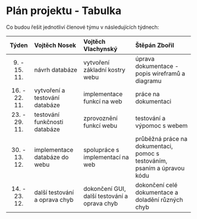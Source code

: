 # Plán projektu - Tabulka

Co budou řešit jednotliví členové týmu v následujících týdnech:

| Týden | Vojtěch Nosek | Vojtěch Vlachynský | Štěpán Zbořil |
| :---: | :---          | :---               | :---          |
| 9. - 15. 11. | návrh databáze | vytvoření základní kostry webu | úprava dokumentace - popis wireframů a diagramu |
| 16. - 22. 11. | vytvoření a testování databáze | implementace funkcí na web | práce na dokumentaci |
| 23. - 29. 11. | testování funkčnosti databáze | zprovoznění funkcí webu | testování a výpomoc s webem |
| 30. - 13. 12. | implementace databáze do webu | spolupráce s implementací na web | průběžná práce na dokumentaci, pomoc s testováním, psaním a úpravou kódu |
| 14. - 23. 12. | další testování a oprava chyb | dokončení GUI, další testování a oprava chyb | dokončení celé dokumentace a doladění různých chyb |
